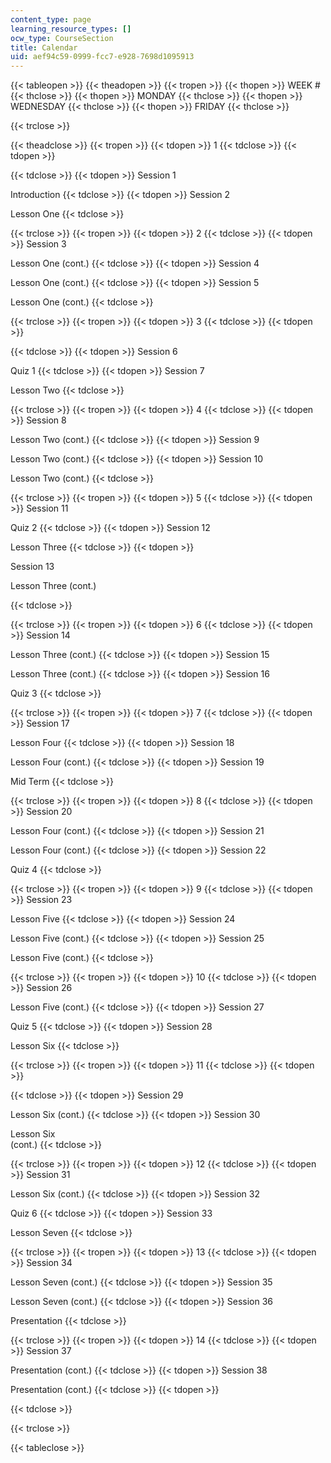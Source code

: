 ```yaml
---
content_type: page
learning_resource_types: []
ocw_type: CourseSection
title: Calendar
uid: aef94c59-0999-fcc7-e928-7698d1095913
---
```


{{< tableopen >}}
{{< theadopen >}}
{{< tropen >}}
{{< thopen >}}
WEEK #
{{< thclose >}}
{{< thopen >}}
MONDAY
{{< thclose >}}
{{< thopen >}}
WEDNESDAY
{{< thclose >}}
{{< thopen >}}
FRIDAY
{{< thclose >}}

{{< trclose >}}

{{< theadclose >}}
{{< tropen >}}
{{< tdopen >}}
1
{{< tdclose >}}
{{< tdopen >}}

{{< tdclose >}}
{{< tdopen >}}
Session 1  
  
Introduction
{{< tdclose >}}
{{< tdopen >}}
Session 2  
  
Lesson One
{{< tdclose >}}

{{< trclose >}}
{{< tropen >}}
{{< tdopen >}}
2
{{< tdclose >}}
{{< tdopen >}}
Session 3  
  
Lesson One (cont.)
{{< tdclose >}}
{{< tdopen >}}
Session 4  
  
Lesson One (cont.)
{{< tdclose >}}
{{< tdopen >}}
Session 5  
  
Lesson One (cont.)
{{< tdclose >}}

{{< trclose >}}
{{< tropen >}}
{{< tdopen >}}
3
{{< tdclose >}}
{{< tdopen >}}

{{< tdclose >}}
{{< tdopen >}}
Session 6  
  
Quiz 1
{{< tdclose >}}
{{< tdopen >}}
Session 7  
  
Lesson Two
{{< tdclose >}}

{{< trclose >}}
{{< tropen >}}
{{< tdopen >}}
4
{{< tdclose >}}
{{< tdopen >}}
Session 8  
  
Lesson Two (cont.)
{{< tdclose >}}
{{< tdopen >}}
Session 9  
  
Lesson Two (cont.)
{{< tdclose >}}
{{< tdopen >}}
Session 10  
  
Lesson Two (cont.)
{{< tdclose >}}

{{< trclose >}}
{{< tropen >}}
{{< tdopen >}}
5
{{< tdclose >}}
{{< tdopen >}}
Session 11  
  
Quiz 2
{{< tdclose >}}
{{< tdopen >}}
Session 12  
  
Lesson Three
{{< tdclose >}}
{{< tdopen >}}


Session 13  
  
Lesson Three (cont.)


{{< tdclose >}}

{{< trclose >}}
{{< tropen >}}
{{< tdopen >}}
6
{{< tdclose >}}
{{< tdopen >}}
Session 14  
  
Lesson Three (cont.)
{{< tdclose >}}
{{< tdopen >}}
Session 15  
  
Lesson Three (cont.)
{{< tdclose >}}
{{< tdopen >}}
Session 16  
  
Quiz 3
{{< tdclose >}}

{{< trclose >}}
{{< tropen >}}
{{< tdopen >}}
7
{{< tdclose >}}
{{< tdopen >}}
Session 17  
  
Lesson Four
{{< tdclose >}}
{{< tdopen >}}
Session 18  
  
Lesson Four (cont.)
{{< tdclose >}}
{{< tdopen >}}
Session 19  
  
Mid Term
{{< tdclose >}}

{{< trclose >}}
{{< tropen >}}
{{< tdopen >}}
8
{{< tdclose >}}
{{< tdopen >}}
Session 20  
  
Lesson Four (cont.)
{{< tdclose >}}
{{< tdopen >}}
Session 21  
  
Lesson Four (cont.)
{{< tdclose >}}
{{< tdopen >}}
Session 22  
  
Quiz 4
{{< tdclose >}}

{{< trclose >}}
{{< tropen >}}
{{< tdopen >}}
9
{{< tdclose >}}
{{< tdopen >}}
Session 23  
  
Lesson Five
{{< tdclose >}}
{{< tdopen >}}
Session 24  
  
Lesson Five (cont.)
{{< tdclose >}}
{{< tdopen >}}
Session 25  
  
Lesson Five (cont.)
{{< tdclose >}}

{{< trclose >}}
{{< tropen >}}
{{< tdopen >}}
10
{{< tdclose >}}
{{< tdopen >}}
Session 26  
  
Lesson Five (cont.)
{{< tdclose >}}
{{< tdopen >}}
Session 27  
  
Quiz 5
{{< tdclose >}}
{{< tdopen >}}
Session 28  
  
Lesson Six
{{< tdclose >}}

{{< trclose >}}
{{< tropen >}}
{{< tdopen >}}
11
{{< tdclose >}}
{{< tdopen >}}

{{< tdclose >}}
{{< tdopen >}}
Session 29  
  
Lesson Six (cont.)
{{< tdclose >}}
{{< tdopen >}}
Session 30  
  
Lesson Six  
(cont.)
{{< tdclose >}}

{{< trclose >}}
{{< tropen >}}
{{< tdopen >}}
12
{{< tdclose >}}
{{< tdopen >}}
Session 31  
  
Lesson Six (cont.)
{{< tdclose >}}
{{< tdopen >}}
Session 32  
  
Quiz 6
{{< tdclose >}}
{{< tdopen >}}
Session 33  
  
Lesson Seven
{{< tdclose >}}

{{< trclose >}}
{{< tropen >}}
{{< tdopen >}}
13
{{< tdclose >}}
{{< tdopen >}}
Session 34  
  
Lesson Seven (cont.)
{{< tdclose >}}
{{< tdopen >}}
Session 35  
  
Lesson Seven (cont.)
{{< tdclose >}}
{{< tdopen >}}
Session 36  
  
Presentation
{{< tdclose >}}

{{< trclose >}}
{{< tropen >}}
{{< tdopen >}}
14
{{< tdclose >}}
{{< tdopen >}}
Session 37  
  
Presentation (cont.)
{{< tdclose >}}
{{< tdopen >}}
Session 38  
  
Presentation (cont.)
{{< tdclose >}}
{{< tdopen >}}

{{< tdclose >}}

{{< trclose >}}

{{< tableclose >}}